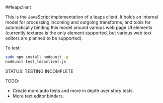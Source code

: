 ##leapclient

This is the JavaScript implementation of a leaps client. It holds an internal model for processing incoming and outgoing transforms, and tools for automatically binding this model around various web page UI elements (currently textarea is the only element supported, but various web text editors are planned to be supported).

To test:

```bash
sudo npm install nodeunit -g
nodeunit test_leapclient.js
```

STATUS: TESTING INCOMPLETE

TODO:

- Create more auto tests and more in depth user story tests.
- More text editor binders.
